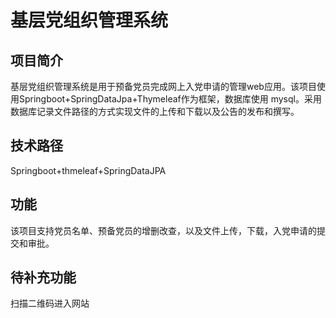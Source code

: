 # 基层党组织管理系统
## 项目简介
基层党组织管理系统是⽤于预备党员完成⽹上⼊党申请的管理web应⽤。该项⽬使⽤Springboot+SpringDataJpa+Thymeleaf作为框架，数据库使⽤
mysql。采⽤数据库记录⽂件路径的⽅式实现⽂件的上传和下载以及公告的发布和撰写。
## 技术路径
Springboot+thmeleaf+SpringDataJPA
## 功能
该项目支持党员名单、预备党员的增删改查，以及文件上传，下载，入党申请的提交和审批。
## 待补充功能
扫描二维码进入网站
